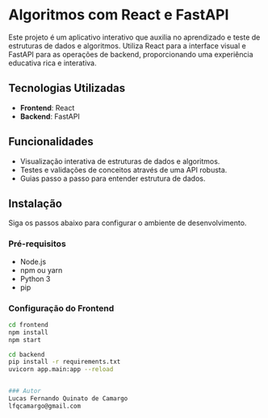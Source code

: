 # Algoritmos com React e FastAPI

Este projeto é um aplicativo interativo que auxilia no aprendizado e teste de estruturas de dados e algoritmos. Utiliza React para a interface visual e FastAPI para as operações de backend, proporcionando uma experiência educativa rica e interativa.

## Tecnologias Utilizadas

- **Frontend**: React
- **Backend**: FastAPI

## Funcionalidades

- Visualização interativa de estruturas de dados e algoritmos.
- Testes e validações de conceitos através de uma API robusta.
- Guias passo a passo para entender estrutura de dados.

## Instalação

Siga os passos abaixo para configurar o ambiente de desenvolvimento.

### Pré-requisitos

- Node.js
- npm ou yarn
- Python 3
- pip

### Configuração do Frontend


```bash
cd frontend
npm install       
npm start         

cd backend
pip install -r requirements.txt  
uvicorn app.main:app --reload    


### Autor
Lucas Fernando Quinato de Camargo
lfqcamargo@gmail.com


